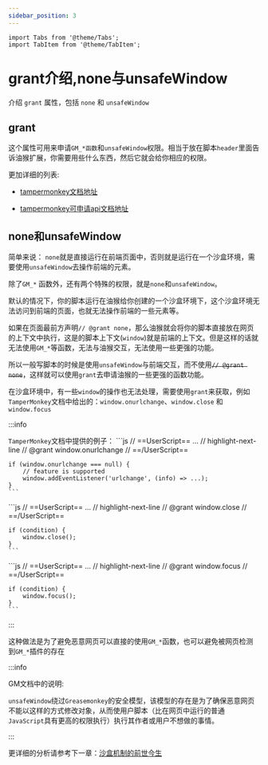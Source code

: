 ```yaml
---
sidebar_position: 3
---
```


```mdx-code-block
import Tabs from '@theme/Tabs';
import TabItem from '@theme/TabItem';
```

# grant介绍,none与unsafeWindow

介绍 `grant` 属性，包括 `none` 和 `unsafeWindow`

## grant
这个属性可用来申请`GM_*函数`和`unsafeWindow`权限。相当于放在脚本`header`里面告诉油猴扩展，你需要用些什么东西，然后它就会给你相应的权限。

更加详细的列表:

- [tampermonkey文档地址](https://www.tampermonkey.net/documentation.php#_grant)

- [tampermonkey可申请api文档地址](https://www.tampermonkey.net/documentation.php#api)

## none和unsafeWindow

简单来说：
`none`就是直接运行在前端页面中，否则就是运行在一个沙盒环境，需要使用`unsafeWindow`去操作前端的元素。

除了`GM_*` 函数外，还有两个特殊的权限，就是`none`和`unsafeWindow`。

默认的情况下，你的脚本运行在油猴给你创建的一个沙盒环境下，这个沙盒环境无法访问到前端的页面，也就无法操作前端的一些元素等。

如果在页面最前方声明`// @grant none`，那么油猴就会将你的脚本直接放在网页的上下文中执行，这是的脚本上下文(`window`)就是前端的上下文。但是这样的话就无法使用`GM_*`等函数，无法与油猴交互，无法使用一些更强的功能。

所以一般写脚本的时候是使用`unsafeWindow`与前端交互，而不使用<s>`// @grant none`</s>，这样就可以使用`grant`去申请油猴的一些更强的函数功能。

在沙盒环境中，有一些`window`的操作也无法处理，需要使用`grant`来获取，例如`TamperMonkey`文档中给出的：`window.onurlchange`、`window.close` 和 `window.focus`

:::info

`TamperMonkey`文档中提供的例子：
<Tabs>
  <TabItem value="onurlchange" label="window.onurlchange" default>
    ```js
    // ==UserScript==
    ...
    // highlight-next-line
    // @grant window.onurlchange
    // ==/UserScript==

    if (window.onurlchange === null) {
        // feature is supported
        window.addEventListener('urlchange', (info) => ...);
    }
    ```
  </TabItem>
  <TabItem value="close" label="window.close">
    ```js
    // ==UserScript==
    ...
    // highlight-next-line
    // @grant window.close
    // ==/UserScript==

    if (condition) {
        window.close();
    }
    ```
  </TabItem>
  <TabItem value="focus" label="window.focus">
    ```js
    // ==UserScript==
    ...
    // highlight-next-line
    // @grant window.focus
    // ==/UserScript==

    if (condition) {
        window.focus();
    }
    ```
  </TabItem>
</Tabs>

:::

这种做法是为了避免恶意网页可以直接的使用`GM_*`函数，也可以避免被网页检测到`GM_*`插件的存在

:::info

GM文档中的说明:

`unsafeWindow`绕过`Greasemonkey`的安全模型，该模型的存在是为了确保恶意网页不能以这样的方式修改对象，从而使用户脚本（比在网页中运行的普通`JavaScript`具有更高的权限执行）执行其作者或用户不想做的事情。

:::

更详细的分析请参考下一章：[沙盒机制的前世今生](/油猴教程/入门篇/沙盒机制的前世今生/)